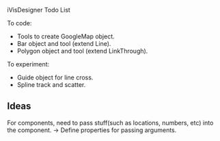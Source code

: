 iVisDesigner Todo List

To code:
- Tools to create GoogleMap object.
- Bar object and tool (extend Line).
- Polygon object and tool (extend LinkThrough).

To experiment:

- Guide object for line cross.
- Spline track and scatter.


Ideas
----

For components, need to pass stuff(such as locations, numbers, etc) into the component.
-> Define properties for passing arguments.
